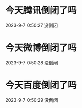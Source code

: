 # 今天腾讯倒闭了吗

2023-9-7 0:50:27 没倒闭

# 今天微博倒闭了吗

2023-9-7 0:50:28 没倒闭

# 今天百度倒闭了吗

2023-9-7 0:50:29 没倒闭

